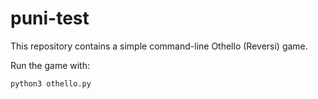 # puni-test

This repository contains a simple command-line Othello (Reversi) game.

Run the game with:

```
python3 othello.py
```

